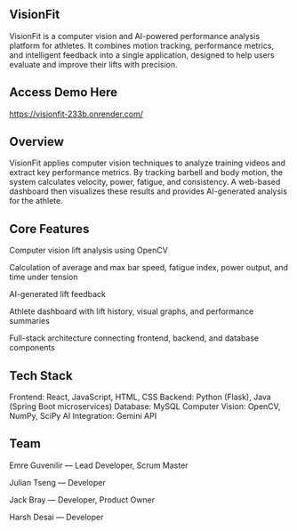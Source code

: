 ## VisionFit

VisionFit is a computer vision and AI-powered performance analysis platform for athletes.
It combines motion tracking, performance metrics, and intelligent feedback into a single application, designed to help users evaluate and improve their lifts with precision.

## Access Demo Here

https://visionfit-233b.onrender.com/

## Overview

VisionFit applies computer vision techniques to analyze training videos and extract key performance metrics.
By tracking barbell and body motion, the system calculates velocity, power, fatigue, and consistency.
A web-based dashboard then visualizes these results and provides AI-generated analysis for the athlete.

## Core Features

Computer vision lift analysis using OpenCV

Calculation of average and max bar speed, fatigue index, power output, and time under tension

AI-generated lift feedback

Athlete dashboard with lift history, visual graphs, and performance summaries

Full-stack architecture connecting frontend, backend, and database components

## Tech Stack

Frontend: React, JavaScript, HTML, CSS
Backend: Python (Flask), Java (Spring Boot microservices)
Database: MySQL
Computer Vision: OpenCV, NumPy, SciPy
AI Integration: Gemini API

## Team

Emre Guvenilir — Lead Developer, Scrum Master

Julian Tseng — Developer

Jack Bray — Developer, Product Owner

Harsh Desai — Developer
